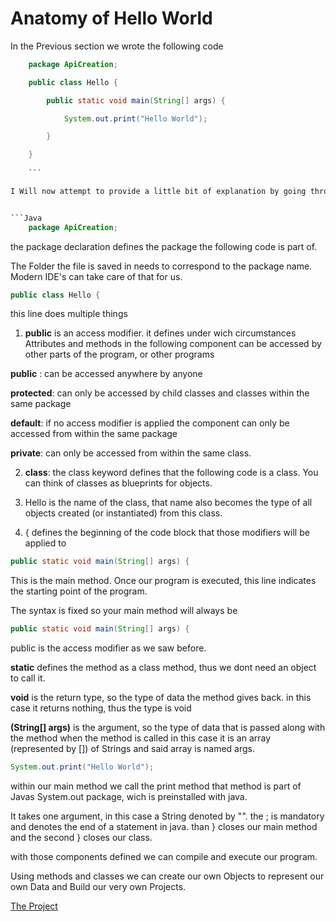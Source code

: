 # Anatomy of Hello World

In the Previous section we wrote the following code

```` java
    package ApiCreation;

    public class Hello {

        public static void main(String[] args) {

            System.out.print("Hello World");

        }

    }
    
    ```

I Will now attempt to provide a little bit of explanation by going through that code line by line.


```Java
    package ApiCreation;
````

the package declaration defines the package the following code is part of.

The Folder the file is saved in needs to correspond to the package name. Modern IDE's can take care of that for us.

``` java
public class Hello {
```

this line does multiple things
1. **public** is an access modifier. it defines under wich circumstances Attributes and methods in the following component can be accessed by other parts of the program, or other programs

**public** : can be accessed anywhere by anyone

**protected**: can only be accessed by child classes and classes within the same package

**default**: if no access modifier is applied the component can only be accessed from within the same package

**private**: can only be accessed from within the same class.

2.  **class**: the class keyword defines that the following code is a class. You can think of classes as blueprints for objects.

3.  Hello is the name of the class, that name also becomes the type of all objects created (or instantiated) from this class.

4.  { defines the beginning of the code block that those modifiers will be applied to

``` java
public static void main(String[] args) {
```

This is the main method.
Once our program is executed, this line indicates the starting point of the program.

The syntax is fixed so your main method will always be

``` java
public static void main(String[] args) {
```

public is the access modifier as we saw before.

**static** defines the method as a class method, thus we dont need an object to call it.

**void** is the return type, so the type of data the method gives back. in this case it returns nothing, thus the type is void

**(String\[\] args)** is the argument, so the type of data that is passed along with the method when the method is called
in this case it is an array (represented by \[\]) of Strings and said array is named args.

``` java
System.out.print("Hello World");
```

within our main method we call the print method
that method is part of Javas System.out package, wich is preinstalled with java.

It takes one argument, in this case a String denoted by "".
the ; is mandatory and denotes the end of a statement in java.
than } closes our main method
and the second } closes our class.

with those components defined we can compile and execute our program.

Using methods and classes we can create our own Objects to represent our own Data and Build our very own Projects.

[The Project](https://github.com/TripsJ/Spring-API-Workshop-1/blob/main/The%20Project.md)
